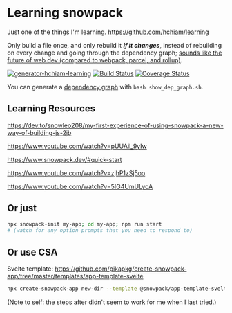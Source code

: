# Learning snowpack

Just one of the things I'm learning. <https://github.com/hchiam/learning>

Only build a file once, and only rebuild it _**if it changes**_, instead of rebuilding on every change and going through the dependency graph; [sounds like the future of web dev (compared to webpack, parcel, and rollup)](https://www.youtube.com/watch?v=5IG4UmULyoA).

[![generator-hchiam-learning](https://img.shields.io/badge/built%20with-generator--hchiam--learning-brightgreen.svg)](https://github.com/hchiam/generator-hchiam-learning) [![Build Status](https://travis-ci.org/hchiam/learning-snowpack.svg?branch=master)](https://travis-ci.org/hchiam/learning-snowpack) [![Coverage Status](https://coveralls.io/repos/github/hchiam/learning-snowpack/badge.svg?branch=master)](https://coveralls.io/github/hchiam/learning-snowpack?branch=master)

You can generate a [dependency graph](https://github.com/hchiam/learning-dependency-cruiser) with `bash show_dep_graph.sh`.

## Learning Resources

<https://dev.to/snowleo208/my-first-experience-of-using-snowpack-a-new-way-of-building-js-2jb>

<https://www.youtube.com/watch?v=pUUAil_9yIw>

<https://www.snowpack.dev/#quick-start>

<https://www.youtube.com/watch?v=zjhP1zSj5oo>

<https://www.youtube.com/watch?v=5IG4UmULyoA>

## Or just

```bash
npx snowpack-init my-app; cd my-app; npm run start
# (watch for any option prompts that you need to respond to)
```

## Or use CSA

Svelte template: <https://github.com/pikapkg/create-snowpack-app/tree/master/templates/app-template-svelte>

```bash
npx create-snowpack-app new-dir --template @snowpack/app-template-svelte --use-yarn
```

(Note to self: the steps after didn't seem to work for me when I last tried.)
